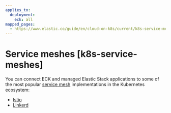 ```yaml
---
applies_to:
  deployment:
    eck: all
mapped_pages:
  - https://www.elastic.co/guide/en/cloud-on-k8s/current/k8s-service-meshes.html
---
```


# Service meshes [k8s-service-meshes]

You can connect ECK and managed Elastic Stack applications to some of the most popular [service mesh](https://www.cncf.io/blog/2017/04/26/service-mesh-critical-component-cloud-native-stack/) implementations in the Kubernetes ecosystem:

* [Istio](k8s-service-mesh-istio.md)
* [Linkerd](k8s-service-mesh-linkerd.md)



